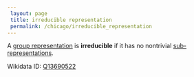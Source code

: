 ```yaml
---
 layout: page
 title: irreducible representation
 permalink: /chicago/irreducible_representation
---
```


A [group representation](https://mathgloss.github.io/MathGloss/chicago/group_representation) is **irreducible** if it has no nontrivial [sub-representations](https://mathgloss.github.io/MathGloss/chicago/subrepresentation).

Wikidata ID: [Q13690522](https://www.wikidata.org/wiki/Q13690522)